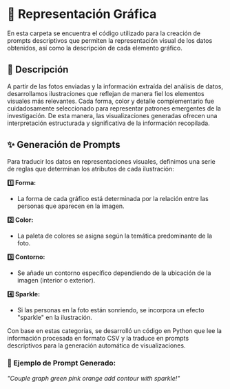 # 🎨 Representación Gráfica

En esta carpeta se encuentra el código utilizado para la creación de prompts descriptivos que permiten la representación visual de los datos obtenidos, así como la descripción de cada elemento gráfico.

## 📝 Descripción

A partir de las fotos enviadas y la información extraída del análisis de datos, desarrollamos ilustraciones que reflejan de manera fiel los elementos visuales más relevantes. Cada forma, color y detalle complementario fue cuidadosamente seleccionado para representar patrones emergentes de la investigación. De esta manera, las visualizaciones generadas ofrecen una interpretación estructurada y significativa de la información recopilada.

## ✨ Generación de Prompts

Para traducir los datos en representaciones visuales, definimos una serie de reglas que determinan los atributos de cada ilustración:

**1️⃣ Forma:**
   - La forma de cada gráfico está determinada por la relación entre las personas que aparecen en la imagen.
   
**2️⃣ Color:**
   - La paleta de colores se asigna según la temática predominante de la foto.
   
**3️⃣ Contorno:**
   - Se añade un contorno específico dependiendo de la ubicación de la imagen (interior o exterior).
   
**4️⃣ Sparkle:**
   - Si las personas en la foto están sonriendo, se incorpora un efecto "sparkle" en la ilustración.

Con base en estas categorías, se desarrolló un código en Python que lee la información procesada en formato CSV y la traduce en prompts descriptivos para la generación automática de visualizaciones.

### 📌 Ejemplo de Prompt Generado:
   *"Couple graph green pink orange add contour with sparkle!"*

